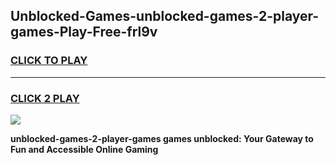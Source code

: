 
## Unblocked-Games-unblocked-games-2-player-games-Play-Free-frl9v
<h3>
<a href="https://premium76.site?title=unblocked-games-2-player-games&ref=20A">CLICK TO PLAY</a></h3>
<hr>

<h3>
<a href="https://premium76.site?title=unblocked-games-2-player-games&ref=20A">CLICK 2 PLAY</a>
  
</h3>

<a href="https://premium76.site?title=unblocked-games-2-player-games&ref=20A"><img src="https://clearcache.store/games.png"></a>


**unblocked-games-2-player-games games unblocked: Your Gateway to Fun and Accessible Online Gaming**
